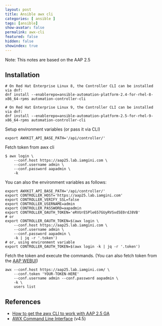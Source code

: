 ```yaml
---
layout: post
title: Ansible awx cli
categories: [ ansible ]
tags: [ansible]
show-avatar: false
permalink: awx-cli
featured: false
hidden: false
showindex: true
---
```


Note: This notes are based on the AAP 2.5

## Installation

```shell
# On Red Hat Enterprise Linux 8, the Controller CLI can be installed via dnf:
dnf install --enablerepo=ansible-automation-platform-2.4-for-rhel-8-x86_64-rpms automation-controller-cli

# On Red Hat Enterprise Linux 9, the Controller CLI can be installed via dnf:
dnf install --enablerepo=ansible-automation-platform-2.5-for-rhel-9-x86_64-rpms automation-controller-cli
```

Setup environment variables (or pass it via CLI)

```shell
export AWXKIT_API_BASE_PATH='/api/controller/'
```

Fetch token from awx cli

```shell
$ awx login \
    --conf.host https://aap25.lab.iamgini.com \
    --conf.username admin \
    --conf.password aapadmin \
    -k
```

You can also the environment variables as follows:

```shell
export AWXKIT_API_BASE_PATH='/api/controller/'
export CONTROLLER_HOST='https://aap25.lab.iamgini.com'
export CONTROLLER_VERIFY_SSL=false
export CONTROLLER_USERNAME=admin
export CONTROLLER_PASSWORD=aapadmin
export CONTROLLER_OAUTH_TOKEN='eRVUrESPle657GUyRVSvd5E0rdJ8VB'
# or
export CONTROLLER_OAUTH_TOKEN=$(awx login \
    --conf.host https://aap25.lab.iamgini.com \
    --conf.username admin \
    --conf.password aapadmin \
    -k | jq -r '.token')
# or, using environment variable
export CONTROLLER_OAUTH_TOKEN=$(awx login -k | jq -r '.token')
```

Fetch the token and execute the commands.
(You can also fetch token from the [AAP WEBUI](https://docs.redhat.com/en/documentation/red_hat_ansible_automation_platform/2.5/html/access_management_and_authentication/gw-token-based-authentication#proc-controller-apps-create-tokens))

```shell
awx --conf.host https://aap25.lab.iamgini.com/ \
    --conf.token 'YOUR-TOKEN-HERE'
    --conf.username admin --conf.password aapadmin \
    -k \
    users list
```


## References

- [How to get the awx CLI to work with AAP 2.5 GA](https://access.redhat.com/solutions/7091403)
- [AWX Command Line Interface](https://docs.ansible.com/automation-controller/latest/html/controllercli/index.html) (v4.5)
